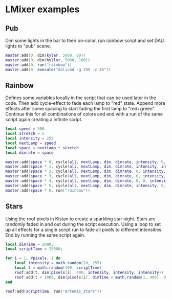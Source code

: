 # LMixer examples

## Pub

Dim some lights in the bar to their on-color, run rainbow script and set DALI
lights to "pub" scene.

```lua
master:add(0, dim(kylar, 5000, 80))
master:add(0, dim(hyllor, 5000, 100))
master:add(0, run("rainbow"))
master:add(0, execute("dalicmd -g 255 -c 16"))
```

## Rainbow

Defines some variables locally in the script that can be used later in the code.
Then add cycle-effect to fade each lamp to "red" state. Append more effects
after some spacing to start fading the first lamp to "red+green". Continue this
for all combinations of colors and end with a run of the same script again
creating a infinite script.

```lua
local speed = 500
local stretch = 5
local intensity = 255
local nextLamp = speed
local space = nextLamp * stretch
local dimrate = space

master:add(space * 0, cycle(all, nextLamp, dim, dimrate, intensity, 0, 0, 0, 0, 0, 255))
master:add(space * 1, cycle(all, nextLamp, dim, dimrate, intensity, intensity, 0))
master:add(space * 2, cycle(all, nextLamp, dim, dimrate, 0, intensity, 0))
master:add(space * 3, cycle(all, nextLamp, dim, dimrate, 0, intensity, intensity))
master:add(space * 4, cycle(all, nextLamp, dim, dimrate, 0, 0, intensity))
master:add(space * 5, cycle(all, nextLamp, dim, dimrate, intensity, 0, intensity))
master:add(space * 6, run("rainbow"))
```

## Stars

Using the roof pixels in Kistan to create a sparkling star night. Stars are
randomly faded in and out during the script execution. Using a loop to set
up all effects for a single script run to fade all pixels to different
intensities. End by running the same script again.

```lua
local dimTime = 2000;
local scriptTime = 25000;

for i = 1, #pixels, 1 do
    local intensity = math.random(10, 255)
    local t = math.random(100, scriptTime)
    roof:add(t, dim(pixels[i], 400, intensity, intensity, intensity))
    roof:add(t + 1000, dim(pixels[i], dimTime + math.random(1, 400), 0, 0, 0))
end

roof:add(scriptTime, run("artemis_stars"))
```